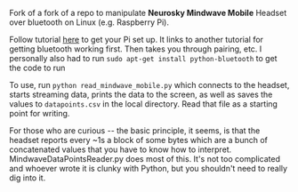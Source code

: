 Fork of a fork of a repo to manipulate **Neurosky Mindwave Mobile** Headset over bluetooth on Linux (e.g. Raspberry Pi).

Follow tutorial [here](http://cttoronto.com/03/04/2013/interfacing-with-the-mindwave-mobile/) to get your Pi set up. It links to another tutorial for getting bluetooth working first. Then takes you through pairing, etc.
I personally also had to run ```sudo apt-get install python-bluetooth``` to get the code to run

To use, run ```python read_mindwave_mobile.py``` which connects to the headset, starts streaming data, prints the data to the screen, as well as saves the values to ```datapoints.csv``` in the local directory.
Read that file as a starting point for writing.

For those who are curious -- the basic principle, it seems, is that the headset reports every ~1s a block of some bytes which are a bunch of concatenated values that you have to know how to interpret. MindwaveDataPointsReader.py does most of this. It's not too complicated and whoever wrote it is clunky with Python, but you shouldn't need to really dig into it.

